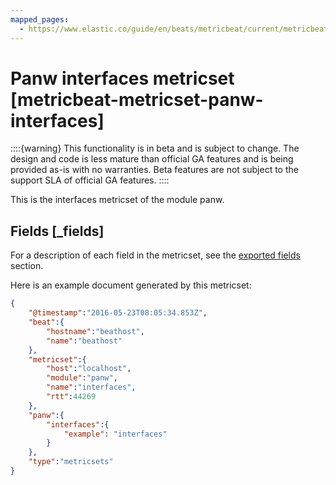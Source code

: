 ```yaml
---
mapped_pages:
  - https://www.elastic.co/guide/en/beats/metricbeat/current/metricbeat-metricset-panw-interfaces.html
---
```


<!-- This file is generated! See scripts/mage/docs_collector.go -->

# Panw interfaces metricset [metricbeat-metricset-panw-interfaces]

::::{warning}
This functionality is in beta and is subject to change. The design and code is less mature than official GA features and is being provided as-is with no warranties. Beta features are not subject to the support SLA of official GA features.
::::


This is the interfaces metricset of the module panw.

## Fields [_fields]

For a description of each field in the metricset, see the [exported fields](/reference/metricbeat/exported-fields-panw.md) section.

Here is an example document generated by this metricset:

```json
{
    "@timestamp":"2016-05-23T08:05:34.853Z",
    "beat":{
        "hostname":"beathost",
        "name":"beathost"
    },
    "metricset":{
        "host":"localhost",
        "module":"panw",
        "name":"interfaces",
        "rtt":44269
    },
    "panw":{
        "interfaces":{
            "example": "interfaces"
        }
    },
    "type":"metricsets"
}
```
